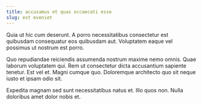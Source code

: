 ```yaml
---
title: accusamus et quas occaecati esse
slug: est eveniet
---
```


Quia ut hic cum deserunt. A porro necessitatibus consectetur est quibusdam consequatur eos quibusdam aut. Voluptatem eaque vel possimus ut nostrum est porro.

Quo repudiandae reiciendis assumenda nostrum maxime nemo omnis. Quae laborum voluptatem qui. Rem ut consectetur dicta accusantium sapiente tenetur. Est vel et. Magni cumque quo. Doloremque architecto quo sit neque iusto et ipsam odio sit.

Expedita magnam sed sunt necessitatibus natus et. Illo quos non. Nulla doloribus amet dolor nobis et.
